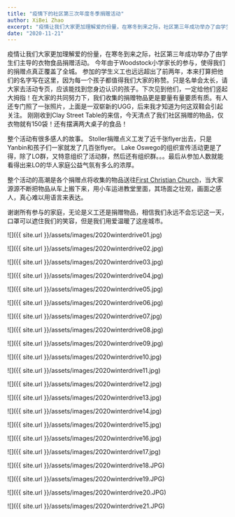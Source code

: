 ```yaml
---
title: "疫情下的社区第三次年度冬季捐赠活动"
author: XiBei Zhao
excerpt: "疫情让我们大家更加理解爱的份量，在寒冬到来之际，社区第三年成功举办了由学生们主导的衣物食品捐赠活动。 今年由于Woodstock小学家长的参与，使得我们的捐赠点真正覆盖了全城。 参加的学生义工也远远超出了前两年，本来打算把他们的名字写在这里，因为每一个孩子都值得我们大家的称赞。只是名单会太长，请大家去活动专页，应该能找到您身边认识的孩子。下次见到他们，一定给他们竖起大拇指！刚刚收到Clay Street Table的来信，今天清点了我们社区捐赠的物品，仅衣物就有150袋！还有摆满两大桌子的食品！"
date: "2020-11-21"
---
```


疫情让我们大家更加理解爱的份量，在寒冬到来之际，社区第三年成功举办了由学生们主导的衣物食品捐赠活动。 今年由于Woodstock小学家长的参与，使得我们的捐赠点真正覆盖了全城。 参加的学生义工也远远超出了前两年，本来打算把他们的名字写在这里，因为每一个孩子都值得我们大家的称赞。只是名单会太长，请大家去活动专页，应该能找到您身边认识的孩子。下次见到他们，一定给他们竖起大拇指！在大家的共同努力下，我们收集的捐赠物品更是要量有量要质有质。有人还专门照了一张照片，上面是一双崭新的UGG，后来我才知道为何这双鞋会引起关注。 刚刚收到Clay Street Table的来信，今天清点了我们社区捐赠的物品，仅衣物就有150袋！还有摆满两大桌子的食品！

整个活动有很多感人的故事。 Stoller捐赠点义工发了近千张flyer出去，只是Yanbin和孩子们一家就发了几百张flyer。 Lake Oswego的组织宣传活动更是了得，除了LO群，又特意组织了活动群，然后还有组织群。。。最后从参加人数就能看得出来LO的华人家庭公益气氛有多么的浓厚。

整个活动的高潮是各个捐赠点将收集的物品送往[First Christian Church](https://www.fccpdx.com/)，当大家源源不断把物品从车上搬下来，用小车运进教堂里面，其场面之壮观，画面之感人，真心难以用语言来表达。

谢谢所有参与的家庭，无论是义工还是捐赠物品，相信我们永远不会忘记这一天，口罩可以遮住我们的笑容，但是我们用爱温暖了这座城市。

![]({{ site.url }}/assets/images/2020winterdrive01.jpg)

![]({{ site.url }}/assets/images/2020winterdrive02.jpg)

![]({{ site.url }}/assets/images/2020winterdrive03.jpg)

![]({{ site.url }}/assets/images/2020winterdrive04.jpg)

![]({{ site.url }}/assets/images/2020winterdrive05.jpg)

![]({{ site.url }}/assets/images/2020winterdrive06.jpg)

![]({{ site.url }}/assets/images/2020winterdrive07.jpg)

![]({{ site.url }}/assets/images/2020winterdrive08.jpg)

![]({{ site.url }}/assets/images/2020winterdrive09.jpg)

![]({{ site.url }}/assets/images/2020winterdrive10.jpg)

![]({{ site.url }}/assets/images/2020winterdrive11.jpg)

![]({{ site.url }}/assets/images/2020winterdrive12.jpg)

![]({{ site.url }}/assets/images/2020winterdrive13.jpg)

![]({{ site.url }}/assets/images/2020winterdrive14.jpg)

![]({{ site.url }}/assets/images/2020winterdrive15.jpg)

![]({{ site.url }}/assets/images/2020winterdrive16.jpg)

![]({{ site.url }}/assets/images/2020winterdrive17.jpg)

![]({{ site.url }}/assets/images/2020winterdrive18.JPG)

![]({{ site.url }}/assets/images/2020winterdrive19.JPG)

![]({{ site.url }}/assets/images/2020winterdrive20.JPG)

![]({{ site.url }}/assets/images/2020winterdrive21.JPG)
